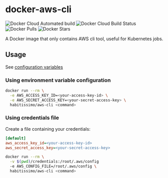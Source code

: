 # docker-aws-cli
![Docker Cloud Automated build](https://img.shields.io/docker/cloud/automated/habitissimo/aws-cli.svg)
![Docker Cloud Build Status](https://img.shields.io/docker/cloud/build/habitissimo/aws-cli.svg)
![Docker Pulls](https://img.shields.io/docker/pulls/habitissimo/aws-cli.svg)
![Docker Stars](https://img.shields.io/docker/stars/habitissimo/aws-cli.svg)

A Docker image that only contains AWS cli tool, useful for Kubernetes jobs.

##  Usage
See [configuration variables](https://github.com/aws/aws-cli#other-configurable-variables)

### Using environment variable configuration
``` bash
docker run --rm \
  -e AWS_ACCESS_KEY_ID=<your-access-key-id> \
  -e AWS_SECRET_ACCESS_KEY=<your-secret-access-key> \
  habitissimo/aws-cli <command>
```

### Using credentials file
Create a file containing your credentials:

```ini
[default]
aws_access_key_id=<your-access-key-id>
aws_secret_access_key=<your-secret-access-key>
```

``` bash
docker run --rm \
  -v $(pwd)/credentials:/root/.aws/config
  -e AWS_CONFIG_FILE=/root/.aws/config \
  habitissimo/aws-cli <command>
```